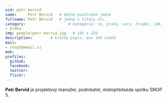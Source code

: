 ```yaml
---
uid: petr.bervid
name:     Petr Bervid  	# běžně používáné jméno
fullname: Petr Bervid	# jméno s tituly etc.
category:                 	# kategorie: rp, praha, vary, hradec, jmk, senat
- praha
img: people/petr-bervid.jpg   # 165 x 220
description:      	# kratký popis, max 160 znaků
mail:
- snop5@email.cz
mob:
profiles:
  github:       
  facebook:    
  twitter: 		  
  flickr:		  
---
```


**Petr Bervid** je projektový manažer, podnikatel, místopředseda spolku SNOP 5.
